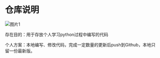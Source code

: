 # 仓库说明

![图片1](https://user-images.githubusercontent.com/106465946/219985771-5e142d49-de8f-4aa1-8062-f7d90f7b75e0.png)

存在目的：用于存放个人学习python过程中编写的代码

个人方案：本地编写、修改代码，完成一定数量的更新后push到Github，本地只留一份最新版。
